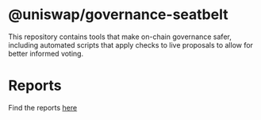 # @uniswap/governance-seatbelt

This repository contains tools that make on-chain governance safer,
including automated scripts that apply checks to live proposals to allow
for better informed voting.


# Reports

Find the reports [here](https://github.com/Uniswap/governance-seatbelt/tree/reports)